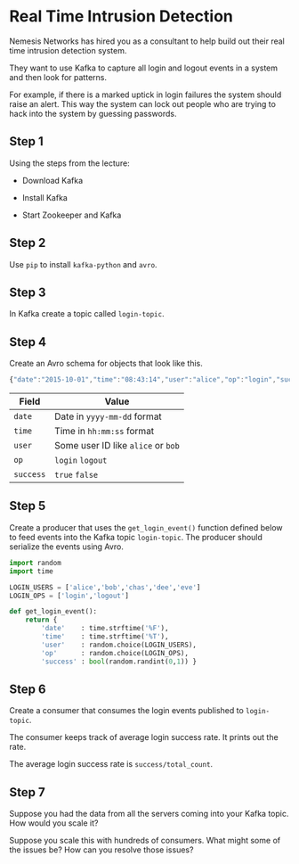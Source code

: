 Real Time Intrusion Detection
=============================

Nemesis Networks has hired you as a consultant to help build out their
real time intrusion detection system. 

They want to use Kafka to capture all login and logout events in a
system and then look for patterns.

For example, if there is a marked uptick in login failures the system
should raise an alert. This way the system can lock out people who are
trying to hack into the system by guessing passwords.

Step 1
------

Using the steps from the lecture:

- Download Kafka

- Install Kafka

- Start Zookeeper and Kafka

Step 2
------

Use `pip` to install `kafka-python` and `avro`.

Step 3
------

In Kafka create a topic called `login-topic`.

Step 4
------

Create an Avro schema for objects that look like this.

```javascript
{"date":"2015-10-01","time":"08:43:14","user":"alice","op":"login","success":"false"}
```

Field      |Value
-----      |-----
`date`     |Date in `yyyy-mm-dd` format
`time`     |Time in `hh:mm:ss` format
`user`     |Some user ID like `alice` or `bob`
`op`       |`login` `logout`
`success`  |`true` `false`


Step 5
------

Create a producer that uses the `get_login_event()` function defined
below to feed events into the Kafka topic `login-topic`. The producer
should serialize the events using Avro. 

```python
import random
import time

LOGIN_USERS = ['alice','bob','chas','dee','eve']
LOGIN_OPS = ['login','logout']

def get_login_event():
    return {
        'date'    : time.strftime('%F'),
        'time'    : time.strftime('%T'),
        'user'    : random.choice(LOGIN_USERS),
        'op'      : random.choice(LOGIN_OPS),
        'success' : bool(random.randint(0,1)) }
```

Step 6
------

Create a consumer that consumes the login events published to
`login-topic`.

The consumer keeps track of average login success rate. It prints out
the rate.

The average login success rate is `success/total_count`.

Step 7
------

Suppose you had the data from all the servers coming into your Kafka
topic. How would you scale it?

Suppose you scale this with hundreds of consumers. What might some of
the issues be? How can you resolve those issues?
